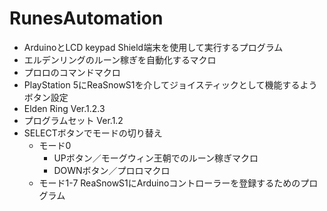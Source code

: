 # RunesAutomation

- ArduinoとLCD keypad Shield端末を使用して実行するプログラム
- エルデンリングのルーン稼ぎを自動化するマクロ
- プロロのコマンドマクロ
- PlayStation 5にReaSnowS1を介してジョイスティックとして機能するようボタン設定
- Elden Ring  Ver.1.2.3
- プログラムセット Ver.1.2
- SELECTボタンでモードの切り替え
  - モード0
    - UPボタン／モーグウィン王朝でのルーン稼ぎマクロ
    - DOWNボタン／プロロマクロ
  - モード1-7  ReaSnowS1にArduinoコントローラーを登録するためのプログラム
